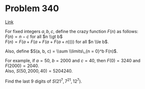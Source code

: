 # Problem 340

[Link](https://projecteuler.net/problem=340)

For fixed integers $a, b, c$, define the crazy function $F(n)$ as follows:  
$F(n) = n - c$ for all $n \\gt b$  
$F(n) = F(a + F(a + F(a + F(a + n))))$ for all $n \\le b$. 

Also, define $S(a, b, c) = \\sum \\limits\_{n = 0}^b F(n)$.

For example, if $a = 50$, $b = 2000$ and $c = 40$, then $F(0) = 3240$ and $F(2000) = 2040$.  
Also, $S(50, 2000, 40) = 5204240$. 

Find the last $9$ digits of $S(21^7, 7^{21}, 12^7)$.
